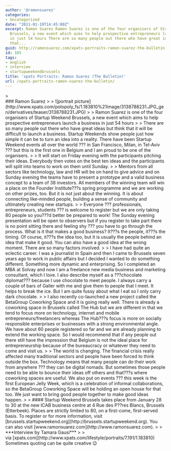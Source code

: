 ```yaml
---
author: '@ramonsuarez'
categories:
- Uncategorized
date: "2011-01-19T14:45:00Z"
excerpt: Ramon Suarez Ramon Suarez is one of the four organisers of Startup Weekend
  Brussels, a new event which aims to help prospective entrepreneurs launch a business
  in just 54 hours There are so many people out there who have great ideas but think
  that...
guid: http://ramonsuarez.com/xpats-portraits-ramon-suarez-the-bulletin
id: 105
tags:
- english
- interview
- startupweekendbrussels
title: 'xpats Portraits: Ramon Suarez (The Bulletin)'
url: /xpats-portraits-ramon-suarez-the-bulletin/
---
```


<div class="posterous_bookmarklet_entry">> <div>### Ramon Suarez
> 
>  ![portrait picture](http://www.xpats.com/polopoly_fs/1.183810%21image/3138788231.JPG_gen/derivatives/teaser/3138788231.JPG)
> 
> Ramon Suarez is one of the four organisers of Startup Weekend Brussels, a new event which aims to help prospective entrepreneurs launch a business in just 54 hours
> 
> There are so many people out there who have great ideas but think that it will be difficult to launch a business. Startup Weekends show people just how simple it can be to turn an idea into a reality. There have been Startup Weekend events all over the world ??? in San Francisco, Milan, in Tel-Aviv ??? but this is the first one in Belgium and I am proud to be one of the organisers.
> 
> It will start on Friday evening with the participants pitching their ideas. Everybody then votes on the best ten ideas and the participants will split into teams to work on them until Sunday.
> 
> Mentors from all sectors like technology, law and HR will be on hand to give advice and on Sunday evening the teams have to present a prototype and a valid business concept to a team of 38 investors. All members of the winning team will win a place on the Founder Institute???s spring programme and we are working on other prizes, too. But it is not just about the winning. It is about connecting like-minded people, building a sense of community and ultimately creating new startups.
> 
> Everyone ??? professionals, entrepreneurs, students ??? is welcome to register but we are only taking 80 people so you???d better be prepared to work! The Sunday evening presentation will be open to observers but if you register to take part there is no point sitting there and feeling shy ??? you have to go through the process. What is it that makes a good business? It???s the people, it???s the timing. Of course, it???s the idea too, but it is usually the people behind an idea that make it good. You can also have a good idea at the wrong moment. There are so many factors involved.
> 
> I have had quite an eclectic career. I was a journalist in Spain and then I came to Brussels seven years ago to work in public affairs but I decided I wanted to do something different. Something more dynamic and enterprising. So I completed an MBA at Solvay and now I am a freelance new media business and marketing consultant, which I love. I also describe myself as a ???chocolate diplomat??? because I use chocolate to meet people. I always carry a couple of bars of Galler with me and give them to people that I meet. It helps to break the ice. But I am quite fussy about what I eat so I only carry dark chocolate.
> 
> I also recently co-launched a new project called the BetaGroup Coworking Space and it is going really well. There is already a coworking space in Brussels called The Hub but we are different in that we tend to focus more on technology, internet and mobile entrepreneurs/freelancers whereas The Hub???s focus is more on socially responsible enterprises or businesses with a strong environmental angle. We have about 60 people registered so far and we are already planning to extend the working space. So I would recommend that if any people out there still have the impression that Belgium is not the ideal place for entrepreneurship because of the bureaucracy or whatever they need to come and visit us.
> 
> The world is changing. The financial crisis really affected many traditional sectors and people have been forced to think outside the box. Technology means that many people can do their work from anywhere ??? they can be digital nomads. But sometimes those people need to be able to bounce their ideas off others and that???s where coworking spaces are useful. We also put on events ??? this week is the first European Jelly Week, which is a celebration of informal collaborations, so the BetaGroup Coworking Space will be holding an open house for that too. We just want to bring good people together to make good ideas happen.
> 
> #### Startup Weekend Brussels takes place from January 28 to 30 at the new ICAB business centre at 4 Rue des P??res Blancs, Brussels (Etterbeek). Places are strictly limited to 80, on a first-come, first-served basis. To register or for more information, visit [brussels.startupweekend.org](http://brussels.startupweekend.org). You can also visit [www.ramonsuarez.com](http://www.ramonsuarez.com).
> 
> ***Interview by Tamara Gausi***
> 
> </div>

<div class="posterous_quote_citation">via [xpats.com](http://www.xpats.com/lifestyle/portraits/7.191/1.183810)</div>Sometimes quoting can be quite creative 😉

</div>